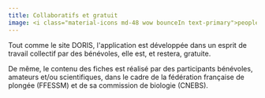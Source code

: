```yaml
---
title: Collaboratifs et gratuit
image: <i class="material-icons md-48 wow bounceIn text-primary">people_outline</i>
---
```

Tout comme le site DORIS, l'application est développée dans un esprit de travail collectif par des bénévoles, elle est, et restera, gratuite.

De même, le contenu des fiches est réalisé par des participants bénévoles, amateurs et/ou scientifiques, dans le cadre de la fédération française de plongée (FFESSM) et de sa commission de biologie (CNEBS). 
 